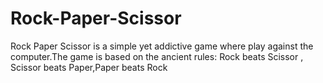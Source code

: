 # Rock-Paper-Scissor
Rock Paper Scissor is a simple yet addictive game where play against the computer.The game is based on the ancient rules: Rock beats Scissor , Scissor beats Paper,Paper beats Rock
